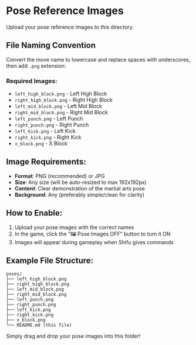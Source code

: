 # Pose Reference Images

Upload your pose reference images to this directory. 

## File Naming Convention

Convert the move name to lowercase and replace spaces with underscores, then add `.png` extension:

### Required Images:
- `left_high_block.png` - Left High Block
- `right_high_block.png` - Right High Block  
- `left_mid_block.png` - Left Mid Block
- `right_mid_block.png` - Right Mid Block
- `left_punch.png` - Left Punch
- `right_punch.png` - Right Punch
- `left_kick.png` - Left Kick
- `right_kick.png` - Right Kick
- `x_block.png` - X Block

## Image Requirements:
- **Format**: PNG (recommended) or JPG
- **Size**: Any size (will be auto-resized to max 192x192px)
- **Content**: Clear demonstration of the martial arts pose
- **Background**: Any (preferably simple/clean for clarity)

## How to Enable:
1. Upload your pose images with the correct names
2. In the game, click the "🖼️ Pose Images OFF" button to turn it ON
3. Images will appear during gameplay when Shifu gives commands

## Example File Structure:
```
poses/
├── left_high_block.png
├── right_high_block.png
├── left_mid_block.png
├── right_mid_block.png
├── left_punch.png
├── right_punch.png
├── left_kick.png
├── right_kick.png
├── x_block.png
└── README.md (this file)
```

Simply drag and drop your pose images into this folder! 